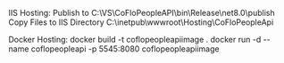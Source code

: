 IIS Hosting:
Publish to 
	C:\VS\CoFloPeopleAPI\bin\Release\net8.0\publish
Copy Files to IIS Directory
	C:\inetpub\wwwroot\Hosting\CoFloPeopleApi


Docker Hosting:
docker build -t coflopeopleapiimage .
docker run -d --name coflopeopleapi -p 5545:8080 coflopeopleapiimage